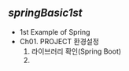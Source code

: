 ## *springBasic1st*
  + 1st Example of Spring
  + Ch01. PROJECT 환경설정
    1. 라이브러리 확인(Spring Boot)
    1. 
